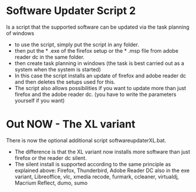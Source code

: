 # Software Updater Script 2
Is a script that the supported software can be updated via the task planning of windows

- to use the script, simply put the script in any folder.
- then put the * .exe of the firefox setup or the * .msp file from adobe reader dc in the same folder.
- then create task planning in windows (the task is best carried out as a system when the system is started)
- In this case the script installs an update of firefox and adobe reader dc and then deletes the setups used for this.
- The script also allows possibilities if you want to update more than just firefox and the adobe reader dc. (you have to write the parameters yourself if you want)

# Out NOW - The XL variant 
There is now the optional additional script softwareupdaterXL.bat.
- The difference is that the XL variant now installs more software than just firefox or the reader dc silent.
- The silent install is supported according to the same principle as explained above: Firefox, Thunderbird, Adobe Reader DC also in the exe variant, Libreoffice, vlc, xmedia recode, furmark, ccleaner, virtualdj, Macrium Reflect, dumo, sumo
